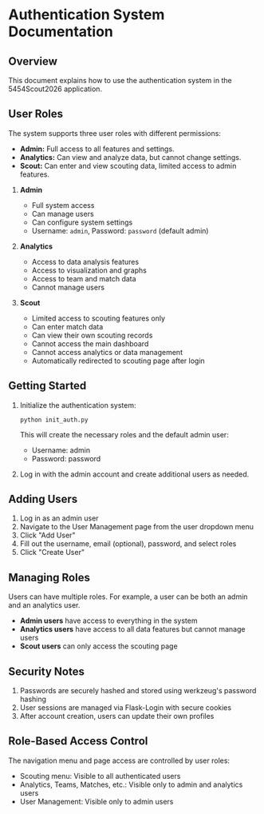 # Authentication System Documentation

## Overview
This document explains how to use the authentication system in the 5454Scout2026 application.

## User Roles

The system supports three user roles with different permissions:

- **Admin:** Full access to all features and settings.
- **Analytics:** Can view and analyze data, but cannot change settings.
- **Scout:** Can enter and view scouting data, limited access to admin features.

1. **Admin**
   - Full system access
   - Can manage users
   - Can configure system settings
   - Username: `admin`, Password: `password` (default admin)

2. **Analytics**
   - Access to data analysis features
   - Access to visualization and graphs
   - Access to team and match data
   - Cannot manage users

3. **Scout**
   - Limited access to scouting features only
   - Can enter match data
   - Can view their own scouting records
   - Cannot access the main dashboard
   - Cannot access analytics or data management
   - Automatically redirected to scouting page after login

## Getting Started

1. Initialize the authentication system:
   ```
   python init_auth.py
   ```

   This will create the necessary roles and the default admin user:
   - Username: admin
   - Password: password

2. Log in with the admin account and create additional users as needed.

## Adding Users

1. Log in as an admin user
2. Navigate to the User Management page from the user dropdown menu
3. Click "Add User"
4. Fill out the username, email (optional), password, and select roles
5. Click "Create User"

## Managing Roles

Users can have multiple roles. For example, a user can be both an admin and an analytics user.

- **Admin users** have access to everything in the system
- **Analytics users** have access to all data features but cannot manage users
- **Scout users** can only access the scouting page

## Security Notes

1. Passwords are securely hashed and stored using werkzeug's password hashing
2. User sessions are managed via Flask-Login with secure cookies
3. After account creation, users can update their own profiles

## Role-Based Access Control

The navigation menu and page access are controlled by user roles:

- Scouting menu: Visible to all authenticated users
- Analytics, Teams, Matches, etc.: Visible only to admin and analytics users
- User Management: Visible only to admin users
